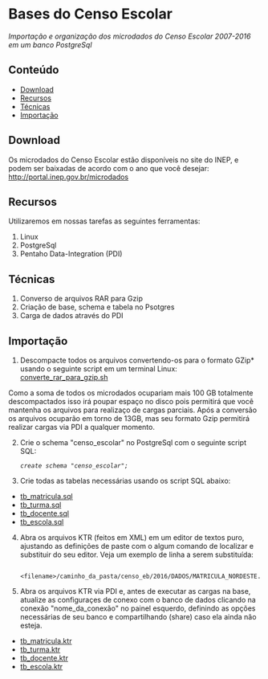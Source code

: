Bases do Censo Escolar
========

_Importação e organização dos microdados do Censo Escolar 2007-2016 em um banco PostgreSql_

## Conteúdo

- [Download](#download)
- [Recursos](#recursos)
- [Técnicas](#tecnicas)
- [Importação](#importacao)

## Download

Os microdados do Censo Escolar estão disponíveis no site do INEP, e podem ser baixadas de acordo com o ano que você desejar: <a href="http://portal.inep.gov.br/microdados" target="_blank">http://portal.inep.gov.br/microdados</a>

## Recursos

Utilizaremos em nossas tarefas as seguintes ferramentas:

1. Linux
2. PostgreSql
3. Pentaho Data-Integration (PDI)

## Técnicas

1. Converso de arquivos RAR para Gzip
2. Criação de base, schema e tabela no Psotgres
3. Carga de dados através do PDI

## Importação

1. Descompacte todos os arquivos convertendo-os para o formato GZip* usando o seguinte script em um terminal Linux:
<a href="https://github.com/professorvirtual/educadata/blob/master/bases/censo_escolar/converte_rar_para_gzip.sh" target="_blank">converte_rar_para_gzip.sh</a>

Como a soma de todos os microdados ocupariam mais 100 GB totalmente descompactados isso irá poupar espaço no disco pois permitirá que você mantenha os arquivos para realizaço de cargas parciais. Após a conversão os arquivos ocuparão em torno de 13GB, mas seu formato Gzip permitirá realizar cargas via PDI a qualquer momento.

2. Crie o schema "censo_escolar" no PostgreSql com o seguinte script SQL:

    _`create schema "censo_escolar";`_

3. Crie todas as tabelas necessárias usando os script SQL abaixo:

* <a href="https://github.com/professorvirtual/educadata/blob/master/bases/censo_escolar/tb_matricula.sql" target="_blank">tb_matricula.sql</a>
* <a href="https://github.com/professorvirtual/educadata/blob/master/bases/censo_escolar/tb_turma.sql" target="_blank">tb_turma.sql</a>
* <a href="https://github.com/professorvirtual/educadata/blob/master/bases/censo_escolar/tb_docente.sql" target="_blank">tb_docente.sql</a>
* <a href="https://github.com/professorvirtual/educadata/blob/master/bases/censo_escolar/tb_escola.sql" target="_blank">tb_escola.sql</a>

4. Abra os arquivos KTR (feitos em XML) em um editor de textos puro, ajustando as definições de paste com o algum comando de localizar e substituir do seu editor. Veja um exemplo de linha a serem substituída:

        <filename>/caminho_da_pasta/censo_eb/2016/DADOS/MATRICULA_NORDESTE.CSV.gz</filename>

5. Abra os arquivos KTR via PDI e, antes de executar as cargas na base, atualize as configuraçes de conexo com o banco de dados clicando na conexão "nome_da_conexão" no painel esquerdo, definindo as opções necessárias de seu banco e compartilhando (share) caso ela ainda não esteja.

* <a href="https://github.com/professorvirtual/educadata/blob/master/bases/censo_escolar/tb_matricula.ktr" target="_blank">tb_matricula.ktr</a>
* <a href="https://github.com/professorvirtual/educadata/blob/master/bases/censo_escolar/tb_turma.ktr" target="_blank">tb_turma.ktr</a>
* <a href="https://github.com/professorvirtual/educadata/blob/master/bases/censo_escolar/tb_docente.ktr" target="_blank">tb_docente.ktr</a>
* <a href="https://github.com/professorvirtual/educadata/blob/master/bases/censo_escolar/tb_escola.ktr" target="_blank">tb_escola.ktr</a>
